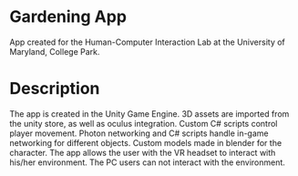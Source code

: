 # Gardening App
App created for the Human-Computer Interaction Lab at the University of Maryland, College Park.

# Description
The app is created in the Unity Game Engine. 3D assets are imported from the unity store, as well as oculus integration. Custom C# scripts control player movement. Photon networking and C# scripts handle in-game networking for different objects. Custom models made in blender for the character. The app allows the user with the VR headset to interact with his/her environment. The PC users can not interact with the environment.



